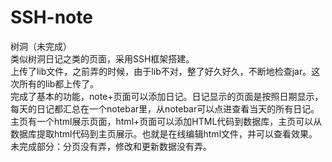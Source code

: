# SSH-note
树洞（未完成）<br>
类似树洞日记之类的页面，采用SSH框架搭建。<br>
上传了lib文件，之前弄的时候，由于lib不对，整了好久好久，不断地检查jar。这次所有的lib都上传了。<br>
完成了基本的功能，note+页面可以添加日记。日记显示的页面是按照日期显示，每天的日记都汇总在一个notebar里，从notebar可以点进查看当天的所有日记。<br>
主页有一个html展示页面，html+页面可以添加HTML代码到数据库，主页可以从数据库提取html代码到主页展示。也就是在线编辑html文件，并可以查看效果。<br>
未完成部分：分页没有弄，修改和更新数据没有弄。<br>
